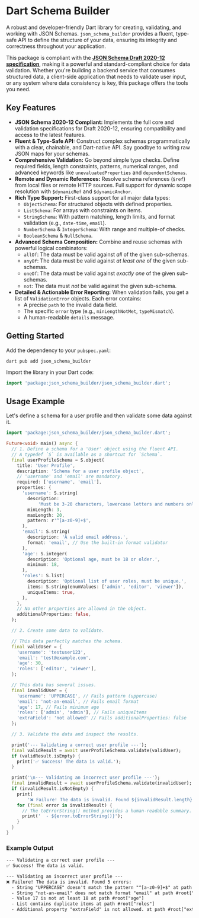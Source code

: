 # Dart Schema Builder

A robust and developer-friendly Dart library for creating, validating, and working with JSON Schemas. `json_schema_builder` provides a fluent, type-safe API to define the structure of your data, ensuring its integrity and correctness throughout your application.

This package is compliant with the [**JSON Schema Draft 2020-12 specification**](https://json-schema.org/draft/2020-12), making it a powerful and standard-compliant choice for data validation. Whether you're building a backend service that consumes structured data, a client-side application that needs to validate user input, or any system where data consistency is key, this package offers the tools you need.

## Key Features

- **JSON Schema 2020-12 Compliant:** Implements the full core and validation specifications for Draft 2020-12, ensuring compatibility and access to the latest features.
- **Fluent & Type-Safe API:** Construct complex schemas programmatically with a clear, chainable, and Dart-native API. Say goodbye to writing raw JSON maps for your schemas.
- **Comprehensive Validation:** Go beyond simple type checks. Define required fields, length constraints, patterns, numerical ranges, and advanced keywords like `unevaluatedProperties` and `dependentSchemas`.
- **Remote and Dynamic References:** Resolve schema references (`$ref`) from local files or remote HTTP sources. Full support for dynamic scope resolution with `$dynamicRef` and `$dynamicAnchor`.
- **Rich Type Support:** First-class support for all major data types:
  - `ObjectSchema`: For structured objects with defined properties.
  - `ListSchema`: For arrays with constraints on items.
  - `StringSchema`: With pattern matching, length limits, and format validation (e.g., `date-time`, `email`).
  - `NumberSchema` & `IntegerSchema`: With range and multiple-of checks.
  - `BooleanSchema` & `NullSchema`.
- **Advanced Schema Composition:** Combine and reuse schemas with powerful logical combinators:
  - `allOf`: The data must be valid against _all_ of the given sub-schemas.
  - `anyOf`: The data must be valid against _at least one_ of the given sub-schemas.
  - `oneOf`: The data must be valid against _exactly one_ of the given sub-schemas.
  - `not`: The data must _not_ be valid against the given sub-schema.
- **Detailed & Actionable Error Reporting:** When validation fails, you get a list of `ValidationError` objects. Each error contains:
  - A precise `path` to the invalid data field.
  - The specific `error` type (e.g., `minLengthNotMet`, `typeMismatch`).
  - A human-readable `details` message.

## Getting Started

Add the dependency to your `pubspec.yaml`:

```shell
dart pub add json_schema_builder
```

Import the library in your Dart code:

```dart
import 'package:json_schema_builder/json_schema_builder.dart';
```

## Usage Example

Let's define a schema for a user profile and then validate some data against it.

```dart
import 'package:json_schema_builder/json_schema_builder.dart';

Future<void> main() async {
  // 1. Define a schema for a 'User' object using the fluent API.
  // A typedef `S` is available as a shortcut for `Schema`.
  final userProfileSchema = S.object(
    title: 'User Profile',
    description: 'Schema for a user profile object',
    // 'username' and 'email' are mandatory.
    required: ['username', 'email'],
    properties: {
      'username': S.string(
        description:
            'Must be 3-20 characters, lowercase letters and numbers only.',
        minLength: 3,
        maxLength: 20,
        pattern: r'^[a-z0-9]+$',
      ),
      'email': S.string(
        description: 'A valid email address.',
        format: 'email', // Use the built-in format validator
      ),
      'age': S.integer(
        description: 'Optional age, must be 18 or older.',
        minimum: 18,
      ),
      'roles': S.list(
        description: 'Optional list of user roles, must be unique.',
        items: S.string(enumValues: ['admin', 'editor', 'viewer']),
        uniqueItems: true,
      ),
    },
    // No other properties are allowed in the object.
    additionalProperties: false,
  );

  // 2. Create some data to validate.

  // This data perfectly matches the schema.
  final validUser = {
    'username': 'testuser123',
    'email': 'test@example.com',
    'age': 30,
    'roles': ['editor', 'viewer'],
  };

  // This data has several issues.
  final invalidUser = {
    'username': 'UPPERCASE', // Fails pattern (uppercase)
    'email': 'not-an-email', // Fails email format
    'age': 17, // Fails minimum age
    'roles': ['admin', 'admin'], // Fails uniqueItems
    'extraField': 'not allowed' // Fails additionalProperties: false
  };

  // 3. Validate the data and inspect the results.

  print('--- Validating a correct user profile ---');
  final validResult = await userProfileSchema.validate(validUser);
  if (validResult.isEmpty) {
    print('✅ Success! The data is valid.');
  }

  print('\n--- Validating an incorrect user profile ---');
  final invalidResult = await userProfileSchema.validate(invalidUser);
  if (invalidResult.isNotEmpty) {
    print(
        '❌ Failure! The data is invalid. Found ${invalidResult.length} errors:');
    for (final error in invalidResult) {
      // The toErrorString() method provides a human-readable summary.
      print('  - ${error.toErrorString()}');
    }
  }
}
```

### Example Output

```txt
--- Validating a correct user profile ---
✅ Success! The data is valid.

--- Validating an incorrect user profile ---
❌ Failure! The data is invalid. Found 5 errors:
  - String "UPPERCASE" doesn't match the pattern "^[a-z0-9]+$" at path #root["username"]
  - String "not-an-email" does not match format "email" at path #root["email"]
  - Value 17 is not at least 18 at path #root["age"]
  - List contains duplicate items at path #root["roles"]
  - Additional property "extraField" is not allowed. at path #root["extraField"]
```
